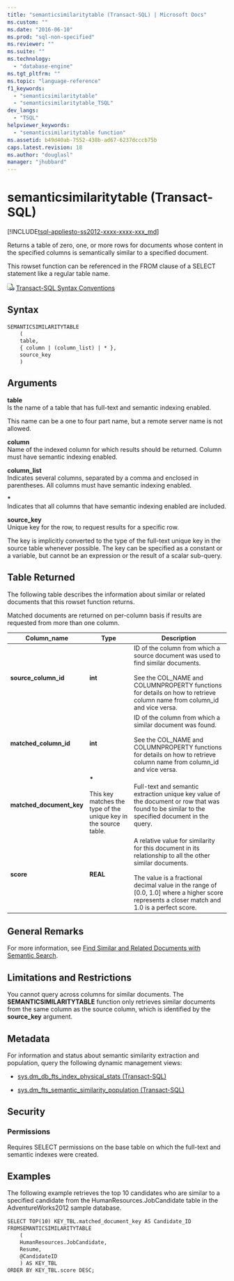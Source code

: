 ```yaml
---
title: "semanticsimilaritytable (Transact-SQL) | Microsoft Docs"
ms.custom: ""
ms.date: "2016-06-10"
ms.prod: "sql-non-specified"
ms.reviewer: ""
ms.suite: ""
ms.technology: 
  - "database-engine"
ms.tgt_pltfrm: ""
ms.topic: "language-reference"
f1_keywords: 
  - "semanticsimilaritytable"
  - "semanticsimilaritytable_TSQL"
dev_langs: 
  - "TSQL"
helpviewer_keywords: 
  - "semanticsimilaritytable function"
ms.assetid: b49d40ab-7552-438b-ad67-6237dcccb75b
caps.latest.revision: 18
ms.author: "douglasl"
manager: "jhubbard"
---
```

# semanticsimilaritytable (Transact-SQL)
[!INCLUDE[tsql-appliesto-ss2012-xxxx-xxxx-xxx_md](../../integration-services/system/stored-procedures/includes/tsql-appliesto-ss2012-xxxx-xxxx-xxx-md.md)]

  Returns a table of zero, one, or more rows for documents whose content in the specified columns is semantically similar to a specified document.  
  
 This rowset function can be referenced in the FROM clause of a SELECT statement like a regular table name.  

 ![Topic link icon](../../database-engine/configure/windows/media/topic-link.gif "Topic link icon") [Transact-SQL Syntax Conventions](../Topic/Transact-SQL%20Syntax%20Conventions%20\(Transact-SQL\).md)  
  
## Syntax  
  
```tsql  
SEMANTICSIMILARITYTABLE  
    (  
    table,  
    { column | (column_list) | * },  
    source_key  
    )  
```  
  
##  <a name="Arguments"></a> Arguments  
 **table**  
 Is the name of a table that has full-text and semantic indexing enabled.  
  
 This name can be a one to four part name, but a remote server name is not allowed.  
  
 **column**  
 Name of the indexed column for which results should be returned. Column must have semantic indexing enabled.  
  
 **column_list**  
 Indicates several columns, separated by a comma and enclosed in parentheses. All columns must have semantic indexing enabled.  
  
 **\***  
 Indicates that all columns that have semantic indexing enabled are included.  
  
 **source_key**  
 Unique key for the row, to request results for a specific row.  
  
 The key is implicitly converted to the type of the full-text unique key in the source table whenever possible. The key can be specified as a constant or a variable, but cannot be an expression or the result of a scalar sub-query.  
  
## Table Returned  
 The following table describes the information about similar or related documents that this rowset function returns.  
  
 Matched documents are returned on per-column basis if results are requested from more than one column.  
  
|Column_name|Type|Description|  
|------------------|----------|-----------------|  
|**source_column_id**|**int**|ID of the column from which a source document was used to find similar documents.<br /><br /> See the COL_NAME and COLUMNPROPERTY functions for details on how to retrieve column name from column_id and vice versa.|  
|**matched_column_id**|**int**|ID of the column from which a similar document was found.<br /><br /> See the COL_NAME and COLUMNPROPERTY functions for details on how to retrieve column name from column_id and vice versa.|  
|**matched_document_key**|**\***<br /><br /> This key matches the type of the unique key in the source table.|Full-text and semantic extraction unique key value of the document or row that was found to be similar to the specified document in the query.|  
|**score**|**REAL**|A relative value for similarity for this document in its relationship to all the other similar documents.<br /><br /> The value is a fractional decimal value in the range of [0.0, 1.0] where a higher score represents a closer match and 1.0 is a perfect score.|  
  
## General Remarks  
 For more information, see [Find Similar and Related Documents with Semantic Search](../../relational-databases/search/find-similar-and-related-documents-with-semantic-search.md).  
  
## Limitations and Restrictions  
 You cannot query across columns for similar documents. The **SEMANTICSIMILARITYTABLE** function only retrieves similar documents from the same column as the source column, which is identified by the **source_key** argument.  
  
## Metadata  
 For information and status about semantic similarity extraction and population, query the following dynamic management views:  
  
-   [sys.dm_db_fts_index_physical_stats &#40;Transact-SQL&#41;](../../relational-databases/system-dynamic-management-views/sys.dm-db-fts-index-physical-stats-transact-sql.md)  
  
-   [sys.dm_fts_semantic_similarity_population &#40;Transact-SQL&#41;](../../relational-databases/system-dynamic-management-views/sys.dm-fts-semantic-similarity-population-transact-sql.md)  
  
## Security  
  
### Permissions  
 Requires SELECT permissions on the base table on which the full-text and semantic indexes were created.  
  
## Examples  
 The following example retrieves the top 10 candidates who are similar to a specified candidate from the HumanResources.JobCandidate table in the AdventureWorks2012 sample database.  
  
```scr  
SELECT TOP(10) KEY_TBL.matched_document_key AS Candidate_ID  
FROMSEMANTICSIMILARITYTABLE  
    (  
    HumanResources.JobCandidate,  
    Resume,  
    @CandidateID  
    ) AS KEY_TBL  
ORDER BY KEY_TBL.score DESC;  
  
```  
  
  